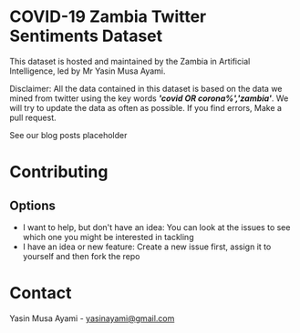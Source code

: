 # COVID-19 Zambia Twitter Sentiments Dataset

This dataset is hosted and maintained by the Zambia in Artificial Intelligence, led by Mr Yasin Musa Ayami.

<emp>Disclaimer:</emp> All the data contained in this dataset is based on the data we mined from twitter using the key words ***'covid OR corona%','zambia'***. We will try to update the data as often as possible. If you find errors, Make a pull request.

See our blog posts
<a>placeholder</a>


# Contributing 
## Options
   - I want to help, but don't have an idea: You can look at the issues to see which one you might be interested in tackling
   - I have an idea or new feature: Create a new issue first, assign it to yourself and then fork the repo

# Contact
Yasin Musa Ayami -  <link>yasinayami@gmail.com</link>